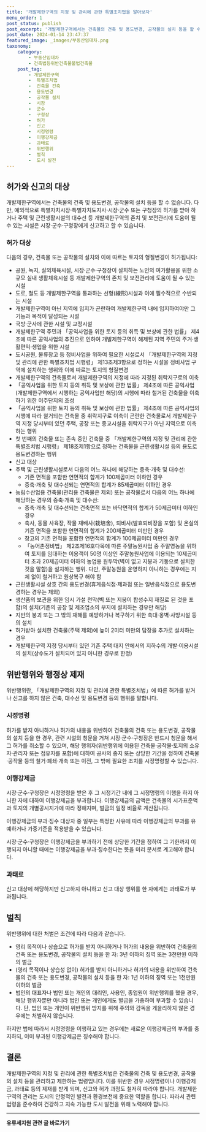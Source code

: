 ```yaml
---
title: '개발제한구역의 지정 및 관리에 관한 특별조치법을 알아보자'
menu_order: 1
post_status: publish
post_excerpt: '개발제한구역에서는 건축물의 건축 및 용도변경, 공작물의 설치 등을 할 수 없습니다. 다만, 예외적으로 특별자치시장 특별자치도지사 시장 군수 또는 구청장의 허가를 받아 하거나 주택 및 근린생활시설의 대수선 등 개발제한구역의 존치 및 보전관리에 도움이 될 수 있는 시설은 시장 군수 구청장에게 신고하고 할 수 있습니다.'
post_date: 2024-01-14 23:47:37
featured_image: _images/부동산임대차.png
taxonomy:
    category:
        - 부동산임대차
        - 건축법등위반건축물불법건축물
    post_tag:
        - 개발제한구역
        -  특별조치법
        -  건축물 건축
        -  용도변경
        -  공작물 설치
        -  시장
        -  군수
        -  구청장
        -  허가
        -  신고
        -  시정명령
        -  이행강제금
        -  과태료
        -  위반행위
        -  벌칙
        -  도시 발전
---
```



## 허가와 신고의 대상

개발제한구역에서는 건축물의 건축 및 용도변경, 공작물의 설치 등을 할 수 없습니다. 다만, 예외적으로 특별자치시장·특별자치도지사·시장·군수 또는 구청장의 허가를 받아 하거나 주택 및 근린생활시설의 대수선 등 개발제한구역의 존치 및 보전관리에 도움이 될 수 있는 시설은 시장·군수·구청장에게 신고하고 할 수 있습니다.

### 허가 대상

다음의 경우, 건축물 또는 공작물의 설치와 이에 따르는 토지의 형질변경이 허가됩니다:
- 공원, 녹지, 실외체육시설, 시장·군수·구청장이 설치하는 노인의 여가활용을 위한 소규모 실내 생활체육시설 등 개발제한구역의 존치 및 보전관리에 도움이 될 수 있는 시설
- 도로, 철도 등 개발제한구역을 통과하는 선형(線形)시설과 이에 필수적으로 수반되는 시설
- 개발제한구역이 아닌 지역에 입지가 곤란하여 개발제한구역 내에 입지하여야만 그 기능과 목적이 달성되는 시설
- 국방·군사에 관한 시설 및 교정시설
- 개발제한구역 주민과 「공익사업을 위한 토지 등의 취득 및 보상에 관한 법률」 제4조에 따른 공익사업의 추진으로 인하여 개발제한구역이 해제된 지역 주민의 주거·생활편익·생업을 위한 시설
- 도시공원, 물류창고 등 정비사업을 위하여 필요한 시설로서 「개발제한구역의 지정 및 관리에 관한 특별조치법 시행령」 제13조제3항으로 정하는 시설을 정비사업 구역에 설치하는 행위와 이에 따르는 토지의 형질변경
- 개발제한구역의 건축물로서 개발제한구역의 지정에 따라 지정된 취락지구로의 이축
- 「공익사업을 위한 토지 등의 취득 및 보상에 관한 법률」 제4조에 따른 공익사업(개발제한구역에서 시행하는 공익사업만 해당)의 시행에 따라 철거된 건축물을 이축하기 위한 이주단지의 조성
- 「공익사업을 위한 토지 등의 취득 및 보상에 관한 법률」 제4조에 따른 공익사업의 시행에 따라 철거되는 건축물 중 취락지구로 이축이 곤란한 건축물로서 개발제한구역 지정 당시부터 있던 주택, 공장 또는 종교시설을 취락지구가 아닌 지역으로 이축하는 행위
- 첫 번째의 건축물 또는 존속 중인 건축물 중 「개발제한구역의 지정 및 관리에 관한 특별조치법 시행령」 제18조제1항으로 정하는 건축물을 근린생활시설 등의 용도로 용도변경하는 행위
- 신고 대상
- 주택 및 근린생활시설로서 다음의 어느 하나에 해당하는 증축·개축 및 대수선:
  - 기존 면적을 포함한 연면적의 합계가 100제곱미터 이하인 경우
  - 증축·개축 및 대수선되는 연면적의 합계가 85제곱미터 이하인 경우
- 농림수산업용 건축물(관리용 건축물은 제외) 또는 공작물로서 다음의 어느 하나에 해당하는 경우의 증축·개축 및 대수선:
  - 증축·개축 및 대수선되는 건축면적 또는 바닥면적의 합계가 50제곱미터 이하인 경우
  - 축사, 동물 사육장, 작물 재배사(栽培舍), 퇴비사(발효퇴비장을 포함) 및 온실의 기존 면적을 포함한 연면적의 합계가 200제곱미터 미만인 경우
  - 창고의 기존 면적을 포함한 연면적의 합계가 100제곱미터 미만인 경우
  - 「농어촌정비법」 제2조제16호다목에 따른 주말농원사업 중 주말영농을 위하여 토지를 임대하는 이용객이 50명 이상인 주말농원사업에 이용되는 10제곱미터 초과 20제곱미터 이하의 농업용 원두막(벽이 없고 지붕과 기둥으로 설치한 것을 말함)을 설치하는 행위. 다만, 주말농원을 운영하지 아니하는 경우에는 지체 없이 철거하고 원상복구 해야 함
- 근린생활시설 상호 간의 용도변경(휴게음식점·제과점 또는 일반음식점으로 용도변경하는 경우는 제외)
- 생산품의 보관을 위한 임시 가설 천막(벽 또는 지붕이 합성수지 재질로 된 것을 포함)의 설치(기존의 공장 및 제조업소의 부지에 설치하는 경우만 해당)
- 지반의 붕괴 또는 그 밖의 재해를 예방하거나 복구하기 위한 축대·옹벽·사방시설 등의 설치
- 허가받아 설치한 건축물(주택 제외)에 높이 2미터 미만의 담장을 추가로 설치하는 경우
- 개발제한구역 지정 당시부터 있던 기존 주택 대지 안에서의 지하수의 개발·이용시설의 설치(상수도가 설치되어 있지 아니한 경우로 한정)

## 위반행위와 행정상 제재

위반행위란, 「개발제한구역의 지정 및 관리에 관한 특별조치법」에 따른 허가를 받거나 신고를 하지 않은 건축, 대수선 및 용도변경 등의 행위를 말합니다.

### 시정명령

허가를 받지 아니하거나 허가의 내용을 위반하여 건축물의 건축 또는 용도변경, 공작물의 설치 등을 한 경우, 관련 시설의 청문을 거쳐 시장·군수·구청장은 반드시 청문을 해서 그 허가를 취소할 수 있으며, 해당 행위자(위반행위에 이용된 건축물·공작물·토지의 소유자·관리자 또는 점유자를 포함)에 대하여 공사의 중지 또는 상당한 기간을 정하여 건축물·공작물 등의 철거·폐쇄·개축 또는 이전, 그 밖에 필요한 조치를 시정명령할 수 있습니다.

### 이행강제금

시장·군수·구청장은 시정명령을 받은 후 그 시정기간 내에 그 시정명령의 이행을 하지 아니한 자에 대하여 이행강제금을 부과합니다. 이행강제금의 금액은 건축물의 시가표준액과 토지의 개별공시지가에 따라 정해지며, 벌금의 일정 비율로 계산됩니다.

이행강제금의 부과·징수 대상자 중 일부는 특정한 사유에 따라 이행강제금의 부과를 유예하거나 가중기준을 적용받을 수 있습니다.

시장·군수·구청장은 이행강제금을 부과하기 전에 상당한 기간을 정하여 그 기한까지 이행되지 아니할 때에는 이행강제금을 부과·징수한다는 뜻을 미리 문서로 계고해야 합니다.

### 과태료

신고 대상에 해당하지만 신고하지 아니하고 신고 대상 행위를 한 자에게는 과태료가 부과됩니다.

## 벌칙

위반행위에 대한 처벌은 조건에 따라 다음과 같습니다.

- 영리 목적이나 상습으로 허가를 받지 아니하거나 허가의 내용을 위반하여 건축물의 건축 또는 용도변경, 공작물의 설치 등을 한 자: 3년 이하의 징역 또는 3천만원 이하의 벌금
- (영리 목적이나 상습성 없이) 허가를 받지 아니하거나 허가의 내용을 위반하여 건축물의 건축 또는 용도변경, 공작물의 설치 등을 한 자: 1년 이하의 징역 또는 1천만원 이하의 벌금
- 법인의 대표자나 법인 또는 개인의 대리인, 사용인, 종업원이 위반행위를 했을 경우, 해당 행위자뿐만 아니라 법인 또는 개인에게도 벌금을 가중하여 부과할 수 있습니다. 단, 법인 또는 개인이 위반행위 방지를 위해 주의와 감독을 게을리하지 않은 경우에는 처벌하지 않습니다.

하지만 법에 따라서 시정명령을 이행하고 있는 경우에는 새로운 이행강제금의 부과를 중지하되, 이미 부과된 이행강제금은 징수해야 합니다.

## 결론

개발제한구역의 지정 및 관리에 관한 특별조치법은 건축물의 건축 및 용도변경, 공작물의 설치 등을 관리하고 제한하는 법령입니다. 이를 위반한 경우 시정명령이나 이행강제금, 과태료 등의 제재를 받게 되며, 신고와 허가 과정도 철저히 따라야 합니다. 개발제한구역의 관리는 도시의 안정적인 발전과 환경보전에 중요한 역할을 합니다. 따라서 관련 법령을 준수하여 건강하고 지속 가능한 도시 발전을 위해 노력해야 합니다.
<!-- wp:separator -->
<hr class="wp-block-separator has-alpha-channel-opacity"/>
<!-- /wp:separator -->

<!-- wp:group {"backgroundColor":"base","layout":{"type":"constrained"}} -->
<div class="wp-block-group has-base-background-color has-background"><!-- wp:paragraph {"align":"center","fontSize":"medium"} -->
<p class="has-text-align-center has-large-font-size"><strong>유류세지원 관련 글 바로가기</strong></p>
<!-- /wp:paragraph -->


<!-- wp:latest-posts
{"categories":[{"id":14360,"count":19,"description":"","link":"https://uknowlaw.com/category/%ec%9c%a0%eb%a5%98%ec%84%b8%ec%a7%80%ec%9b%90/","name":"유류세지원","slug":"유류세지원","taxonomy":"category","parent":0,"meta":[],"_links":{"self":[{"href":"https://uknowlaw.com/wp-json/wp/v2/categories/14360"}],"collection":[{"href":"https://uknowlaw.com/wp-json/wp/v2/categories"}],"about":[{"href":"https://uknowlaw.com/wp-json/wp/v2/taxonomies/category"}],"wp:post_type":[{"href":"https://uknowlaw.com/wp-json/wp/v2/posts?categories=14360"}],"curies":[{"name":"wp","href":"https://api.w.org/{rel}","templated":true}]}}],"postsToShow":100,"excerptLength":28,"postLayout":"grid","columns":2,"featuredImageAlign":"left","featuredImageSizeSlug":"large","fontSize":"small"} /--></div>
<!-- /wp:group -->